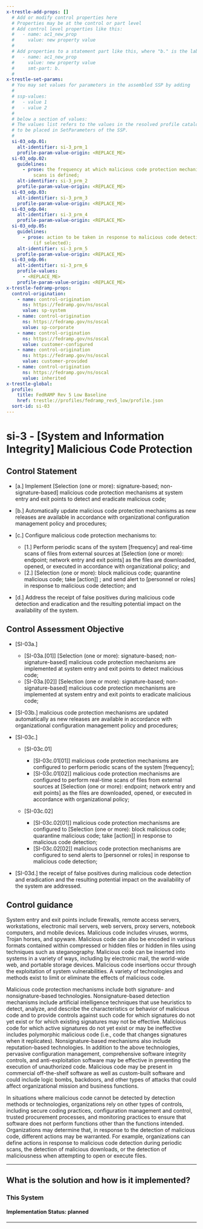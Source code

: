 ```yaml
---
x-trestle-add-props: []
  # Add or modify control properties here
  # Properties may be at the control or part level
  # Add control level properties like this:
  #   - name: ac1_new_prop
  #     value: new property value
  #
  # Add properties to a statement part like this, where "b." is the label of the target statement part
  #   - name: ac1_new_prop
  #     value: new property value
  #     smt-part: b.
  #
x-trestle-set-params:
  # You may set values for parameters in the assembled SSP by adding
  #
  # ssp-values:
  #   - value 1
  #   - value 2
  #
  # below a section of values:
  # The values list refers to the values in the resolved profile catalog, and the ssp-values represent new values
  # to be placed in SetParameters of the SSP.
  #
  si-03_odp.01:
    alt-identifier: si-3_prm_1
    profile-param-value-origin: <REPLACE_ME>
  si-03_odp.02:
    guidelines:
      - prose: the frequency at which malicious code protection mechanisms perform
          scans is defined;
    alt-identifier: si-3_prm_2
    profile-param-value-origin: <REPLACE_ME>
  si-03_odp.03:
    alt-identifier: si-3_prm_3
    profile-param-value-origin: <REPLACE_ME>
  si-03_odp.04:
    alt-identifier: si-3_prm_4
    profile-param-value-origin: <REPLACE_ME>
  si-03_odp.05:
    guidelines:
      - prose: action to be taken in response to malicious code detection are defined
          (if selected);
    alt-identifier: si-3_prm_5
    profile-param-value-origin: <REPLACE_ME>
  si-03_odp.06:
    alt-identifier: si-3_prm_6
    profile-values:
      - <REPLACE_ME>
    profile-param-value-origin: <REPLACE_ME>
x-trestle-fedramp-props:
  control-origination:
    - name: control-origination
      ns: https://fedramp.gov/ns/oscal
      value: sp-system
    - name: control-origination
      ns: https://fedramp.gov/ns/oscal
      value: sp-corporate
    - name: control-origination
      ns: https://fedramp.gov/ns/oscal
      value: customer-configured
    - name: control-origination
      ns: https://fedramp.gov/ns/oscal
      value: customer-provided
    - name: control-origination
      ns: https://fedramp.gov/ns/oscal
      value: inherited
x-trestle-global:
  profile:
    title: FedRAMP Rev 5 Low Baseline
    href: trestle://profiles/fedramp_rev5_low/profile.json
  sort-id: si-03
---
```


# si-3 - \[System and Information Integrity\] Malicious Code Protection

## Control Statement

- \[a.\] Implement [Selection (one or more): signature-based; non-signature-based] malicious code protection mechanisms at system entry and exit points to detect and eradicate malicious code;

- \[b.\] Automatically update malicious code protection mechanisms as new releases are available in accordance with organizational configuration management policy and procedures;

- \[c.\] Configure malicious code protection mechanisms to:

  - \[1.\] Perform periodic scans of the system [frequency] and real-time scans of files from external sources at [Selection (one or more): endpoint; network entry and exit points] as the files are downloaded, opened, or executed in accordance with organizational policy; and
  - \[2.\] [Selection (one or more): block malicious code; quarantine malicious code; take [action]] ; and send alert to [personnel or roles] in response to malicious code detection; and

- \[d.\] Address the receipt of false positives during malicious code detection and eradication and the resulting potential impact on the availability of the system.

## Control Assessment Objective

- \[SI-03a.\]

  - \[SI-03a.[01]\] [Selection (one or more): signature-based; non-signature-based] malicious code protection mechanisms are implemented at system entry and exit points to detect malicious code;
  - \[SI-03a.[02]\] [Selection (one or more): signature-based; non-signature-based] malicious code protection mechanisms are implemented at system entry and exit points to eradicate malicious code;

- \[SI-03b.\] malicious code protection mechanisms are updated automatically as new releases are available in accordance with organizational configuration management policy and procedures;

- \[SI-03c.\]

  - \[SI-03c.01\]

    - \[SI-03c.01[01]\] malicious code protection mechanisms are configured to perform periodic scans of the system [frequency];
    - \[SI-03c.01[02]\] malicious code protection mechanisms are configured to perform real-time scans of files from external sources at [Selection (one or more): endpoint; network entry and exit points] as the files are downloaded, opened, or executed in accordance with organizational policy;

  - \[SI-03c.02\]

    - \[SI-03c.02[01]\] malicious code protection mechanisms are configured to [Selection (one or more): block malicious code; quarantine malicious code; take [action]] in response to malicious code detection;
    - \[SI-03c.02[02]\] malicious code protection mechanisms are configured to send alerts to [personnel or roles] in response to malicious code detection;

- \[SI-03d.\] the receipt of false positives during malicious code detection and eradication and the resulting potential impact on the availability of the system are addressed.

## Control guidance

System entry and exit points include firewalls, remote access servers, workstations, electronic mail servers, web servers, proxy servers, notebook computers, and mobile devices. Malicious code includes viruses, worms, Trojan horses, and spyware. Malicious code can also be encoded in various formats contained within compressed or hidden files or hidden in files using techniques such as steganography. Malicious code can be inserted into systems in a variety of ways, including by electronic mail, the world-wide web, and portable storage devices. Malicious code insertions occur through the exploitation of system vulnerabilities. A variety of technologies and methods exist to limit or eliminate the effects of malicious code.

Malicious code protection mechanisms include both signature- and nonsignature-based technologies. Nonsignature-based detection mechanisms include artificial intelligence techniques that use heuristics to detect, analyze, and describe the characteristics or behavior of malicious code and to provide controls against such code for which signatures do not yet exist or for which existing signatures may not be effective. Malicious code for which active signatures do not yet exist or may be ineffective includes polymorphic malicious code (i.e., code that changes signatures when it replicates). Nonsignature-based mechanisms also include reputation-based technologies. In addition to the above technologies, pervasive configuration management, comprehensive software integrity controls, and anti-exploitation software may be effective in preventing the execution of unauthorized code. Malicious code may be present in commercial off-the-shelf software as well as custom-built software and could include logic bombs, backdoors, and other types of attacks that could affect organizational mission and business functions.

In situations where malicious code cannot be detected by detection methods or technologies, organizations rely on other types of controls, including secure coding practices, configuration management and control, trusted procurement processes, and monitoring practices to ensure that software does not perform functions other than the functions intended. Organizations may determine that, in response to the detection of malicious code, different actions may be warranted. For example, organizations can define actions in response to malicious code detection during periodic scans, the detection of malicious downloads, or the detection of maliciousness when attempting to open or execute files.

______________________________________________________________________

## What is the solution and how is it implemented?

<!-- For implementation status enter one of: implemented, partial, planned, alternative, not-applicable -->

<!-- Note that the list of rules under ### Rules: is read-only and changes will not be captured after assembly to JSON -->

### This System

<!-- Add implementation prose for the main This System component for control: si-3 -->

#### Implementation Status: planned

______________________________________________________________________
